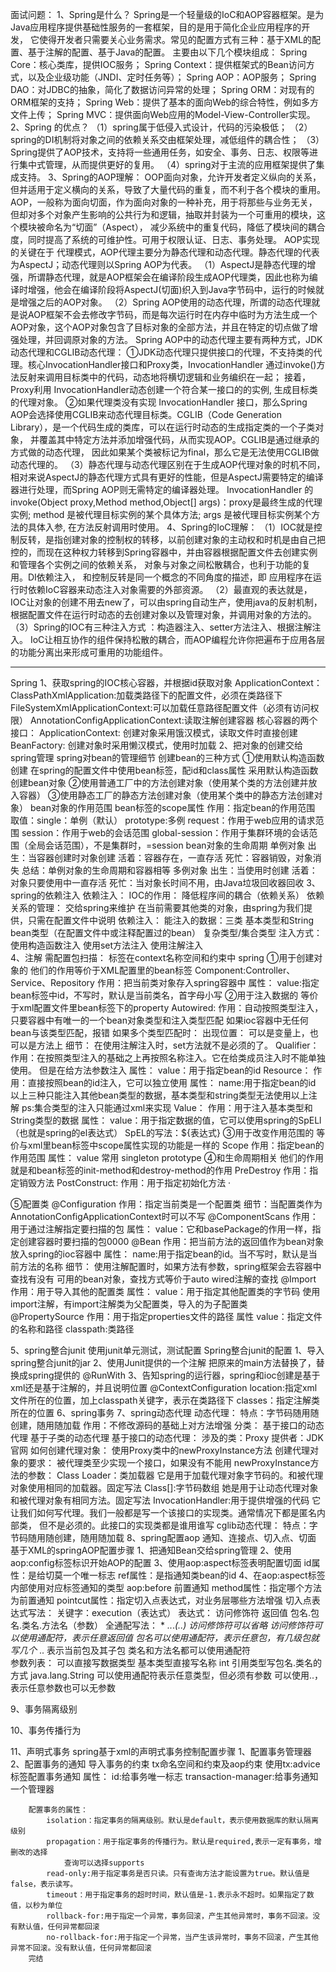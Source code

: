 面试问题：
1、Spring是什么？
Spring是一个轻量级的IoC和AOP容器框架。是为Java应用程序提供基础性服务的一套框架，目的是用于简化企业应用程序的开发，
它使得开发者只需要关心业务需求。常见的配置方式有三种：基于XML的配置、基于注解的配置、基于Java的配置。
主要由以下几个模块组成：
Spring Core：核心类库，提供IOC服务；
Spring Context：提供框架式的Bean访问方式，以及企业级功能（JNDI、定时任务等）；
Spring AOP：AOP服务；
Spring DAO：对JDBC的抽象，简化了数据访问异常的处理；
Spring ORM：对现有的ORM框架的支持；
Spring Web：提供了基本的面向Web的综合特性，例如多方文件上传；
Spring MVC：提供面向Web应用的Model-View-Controller实现。
2、Spring 的优点？
（1）spring属于低侵入式设计，代码的污染极低；
（2）spring的DI机制将对象之间的依赖关系交由框架处理，减低组件的耦合性；
（3）Spring提供了AOP技术，支持将一些通用任务，如安全、事务、日志、权限等进行集中式管理，从而提供更好的复用。
（4）spring对于主流的应用框架提供了集成支持。
3、Spring的AOP理解：
OOP面向对象，允许开发者定义纵向的关系，但并适用于定义横向的关系，导致了大量代码的重复，而不利于各个模块的重用。
AOP，一般称为面向切面，作为面向对象的一种补充，用于将那些与业务无关，但却对多个对象产生影响的公共行为和逻辑，抽取并封装为一个可重用的模块，这个模块被命名为“切面”（Aspect），
减少系统中的重复代码，降低了模块间的耦合度，同时提高了系统的可维护性。可用于权限认证、日志、事务处理。
AOP实现的关键在于 代理模式，AOP代理主要分为静态代理和动态代理。静态代理的代表为AspectJ；动态代理则以Spring AOP为代表。
（1）AspectJ是静态代理的增强，所谓静态代理，就是AOP框架会在编译阶段生成AOP代理类，因此也称为编译时增强，他会在编译阶段将AspectJ(切面)织入到Java字节码中，运行的时候就是增强之后的AOP对象。
（2）Spring AOP使用的动态代理，所谓的动态代理就是说AOP框架不会去修改字节码，而是每次运行时在内存中临时为方法生成一个AOP对象，这个AOP对象包含了目标对象的全部方法，并且在特定的切点做了增强处理，并回调原对象的方法。
Spring AOP中的动态代理主要有两种方式，JDK动态代理和CGLIB动态代理：
        ①JDK动态代理只提供接口的代理，不支持类的代理。核心InvocationHandler接口和Proxy类，InvocationHandler 通过invoke()方法反射来调用目标类中的代码，动态地将横切逻辑和业务编织在一起；
            接着，Proxy利用 InvocationHandler动态创建一个符合某一接口的的实例,  生成目标类的代理对象。
        ②如果代理类没有实现 InvocationHandler 接口，那么Spring AOP会选择使用CGLIB来动态代理目标类。CGLIB（Code Generation Library），是一个代码生成的类库，可以在运行时动态的生成指定类的一个子类对象，
            并覆盖其中特定方法并添加增强代码，从而实现AOP。CGLIB是通过继承的方式做的动态代理，
因此如果某个类被标记为final，那么它是无法使用CGLIB做动态代理的。
（3）静态代理与动态代理区别在于生成AOP代理对象的时机不同，相对来说AspectJ的静态代理方式具有更好的性能，但是AspectJ需要特定的编译器进行处理，而Spring AOP则无需特定的编译器处理。
 InvocationHandler 的 invoke(Object  proxy,Method  method,Object[] args)：proxy是最终生成的代理实例;  method 是被代理目标实例的某个具体方法;  args 是被代理目标实例某个方法的具体入参, 在方法反射调用时使用。
4、Spring的IoC理解：
（1）IOC就是控制反转，是指创建对象的控制权的转移，以前创建对象的主动权和时机是由自己把控的，而现在这种权力转移到Spring容器中，并由容器根据配置文件去创建实例和管理各个实例之间的依赖关系，
对象与对象之间松散耦合，也利于功能的复用。DI依赖注入，
和控制反转是同一个概念的不同角度的描述，即 应用程序在运行时依赖IoC容器来动态注入对象需要的外部资源。
（2）最直观的表达就是，IOC让对象的创建不用去new了，可以由spring自动生产，使用java的反射机制，
根据配置文件在运行时动态的去创建对象以及管理对象，并调用对象的方法的。
（3）Spring的IOC有三种注入方式 ：构造器注入、setter方法注入、根据注解注入。
IoC让相互协作的组件保持松散的耦合，而AOP编程允许你把遍布于应用各层的功能分离出来形成可重用的功能组件。




--------------------------------
Spring
1、获取spring的IOC核心容器，并根据id获取对象
ApplicationContext：
    ClassPathXmlApplication:加载类路径下的配置文件，必须在类路径下
    FileSystemXmlApplicationContext:可以加载任意路径配置文件（必须有访问权限）
    AnnotationConfigApplicationContext:读取注解创建容器
核心容器的两个接口：
    ApplicationContext:
        创建对象采用饿汉模式，读取文件时直接创建
    BeanFactory:
        创建对象时采用懒汉模式，使用时加载
2、把对象的创建交给spring管理
    spring对bean的管理细节
    创建bean的三种方式
        ①使用默认构造函数创建
            在spring的配置文件中使用bean标签，配id和class属性
            采用默认构造函数创建bean对象
        ②使用普通工厂中的方法创建对象（使用某个类的方法创建并放入容器）
        ③使用静态工厂的静态方法创建对象（使用某个类中的静态方法创建对象）
    bean对象的作用范围
        bean标签的scope属性
            作用：指定bean的作用范围
            取值：single：单例（默认）
                  prototype:多例
                  request：作用于web应用的请求范围
                  session：作用于web的会话范围
                  global-session：作用于集群环境的会话范围（全局会话范围），不是集群时，=session
    bean对象的生命周期
        单例对象
            出生：当容器创建时对象创建
            活着：容器存在，一直存活
            死忙：容器销毁，对象消失
            总结：单例对象的生命周期和容器相等
        多例对象
            出生：当使用时创建
            活着：对象只要使用中一直存活
            死忙：当对象长时间不用，由Java垃圾回收器回收
3、spring的依赖注入
    依赖注入：
    IOC的作用：
        降低程序间的耦合（依赖关系）
    依赖关系的管理：
        交给spring来维护
    在当前需要其他类的对象，由spring为我们提供，只需在配置文件中说明
    依赖注入：
        能注入的数据：三类
            基本类型和String
            bean类型（在配置文件中或注释配置过的bean）
            复杂类型/集合类型
        注入方式：
            使用构造函数注入
            使用set方法注入
            使用注解注入  
4、注解
需配置包扫描：
    标签在context名称空间和约束中
spring
①用于创建对象的
    他们的作用等价于XML配置里的bean标签
    Component:Controller、Service、Repository
        作用：把当前类对象存入spring容器中
        属性：
            value:指定bean标签中id，不写时，默认是当前类名，首字母小写
②用于注入数据的
    等价于xml配置文件里bean标签下的property
    Autowired:
        作用：自动按照类型注入，只要容器中有唯一的一个bean对象类型和注入类型匹配
        如果ioc容器中无任何bean与该类型匹配，报错
        如果多个类型匹配时：
    出现位置：
        可以是变量上，也可以是方法上
    细节：
        在使用注解注入时，set方法就不是必须的了。
    Qualifier：
        作用：在按照类型注入的基础之上再按照名称注入。它在给类成员注入时不能单独使用。
              但是在给方法参数注入
        属性：
            value：用于指定bean的id
    Resource：
        作用：直接按照bean的id注入，它可以独立使用
        属性：
            name:用于指定bean的id
     以上三种只能注入其他bean类型的数据，基本类型和string类型无法使用以上注解
     ps:集合类型的注入只能通过xml来实现
     Value：
        作用：用于注入基本类型和String类型的数据
        属性：
            value：用于指定数据的值，它可以使用spring的SpELl（也就是spring的el表达式）
                SpEL的写法：${表达式}
③用于改变作用范围的
    等价与xml里bean标签中scope属性实现的功能是一样的
    Scope
        作用：指定bean的作用范围
        属性：
            value 常用 singleton prototype
④和生命周期相关
    他们的作用就是和bean标签的init-method和destroy-method的作用
    PreDestroy
        作用：指定销毁方法
    PostConstruct:
        作用：用于指定初始化方法
    ·       
              
⑤配置类
    @Configuration
        作用：指定当前类是一个配置类
        细节：当配置类作为AnnotationConfigApplicationContext时可以不写
    @ComponentScans
        作用：用于通过注解指定要扫描的包
        属性：
            value：它和basePackage的作用一样，指定创建容器时要扫描的包0000
    @Bean
        作用：把当前方法的返回值作为bean对象放入spring的ioc容器中
        属性：
            name:用于指定bean的id。当不写时，默认是当前方法的名称
        细节：
            使用注解配置时，如果方法有参数，spring框架会去容器中查找有没有
            可用的bean对象，查找方式等价于auto wired注解的查找
    @Import
        作用：用于导入其他的配置类
        属性：
            value：用于指定其他配置类的字节码
                   使用import注解，有import注解类为父配置类，导入的为子配置类           
    @PropertySource
        作用：用于指定properties文件的路径
        属性
            value：指定文件的名称和路径
                classpath:类路径
                
5、spring整合junit
使用junit单元测试，测试配置
Spring整合junit的配置
    1、导入spring整合junit的jar
    2、使用Junit提供的一个注解   把原来的main方法替换了，替换成spring提供的
        @RunWith
    3、告知spring的运行器，spring和ioc创建是基于xml还是基于注解的，并且说明位置
        @ContextConfiguration
            location:指定xml文件所在的位置，加上classpath关键字，表示在类路径下
            classes：指定注解类所在的位置
6、spring事务
7、spring动态代理
动态代理：
    特点：字节码随用随创建，随用随加载
    作用：不修改源码的基础上对方法增强
    分类：
        基于接口的动态代理
        基于子类的动态代理
    基于接口的动态代理：
        涉及的类：Proxy
        提供者：JDK官网
    如何创建代理对象：
        使用Proxy类中的newProxyInstance方法
    创建代理对象的要求：
        被代理类至少实现一个接口，如果没有不能用
    newProxyInstance方法的参数：
        Class Loader：类加载器
            它是用于加载代理对象字节码的。和被代理对象使用相同的加载器。固定写法
        Class[]:字节码数组
            她是用于让动态代理对象和被代理对象有相同方法。固定写法
        InvocationHandler:用于提供增强的代码
            它让我们如何写代理。我们一般都是写一个该接口的实现类。通常情况下都是匿名内部类，
            但不是必须的。此接口的实现类都是谁用谁写
cglib动态代理：
    特点：字节码随用随创建，随用随加载
8、spring配置aop
通知、连接点、切入点、切面
基于XML的springAOP配置步骤
    1、把通知Bean交给spring管理
    2、使用aop:config标签标识开始AOP的配置
    3、使用aop:aspect标签表明配置切面
        id属性：是给切莫一个唯一标志
        ref属性：是指通知类bean的id
    4、在aop:aspect标签内部使用对应标签通知的类型
        aop:before 前置通知
        method属性：指定哪个方法为前置通知
        pointcut属性：指定切入点表达式，对业务层哪些方法增强
        切入点表达式写法：
            关键字：execution（表达式）
            表达式：
                访问修饰符 返回值 包名.包名.类名.方法名（参数）
            全通配写法：
            * *..*.*(..)
                访问修饰符可以省略
                访问修饰符可以使用通配符，表示任意返回值
                包名可以使用通配符，表示任意包，有几级包就写几个*
                    .. 表示当前包及其子包
                类名和方法名都可以使用通配符  
                参数列表：
                    可以直接写数据类型
                        基本类型直接写名称 int
                        引用类型写包名.类名的方式 java.lang.String
                    可以使用通配符表示任意类型，但必须有参数
                    可以使用..，表示任意参数也可以无参数
                    
9、事务隔离级别
    
10、事务传播行为
    
11、声明式事务
spring基于xml的声明式事务控制配置步骤
    1、配置事务管理器
    2、配置事务的通知
        导入事务的约束 tx命名空间和约束及aop约束
        使用tx:advice标签配置事务通知
            属性：
                id:给事务唯一标志
                transaction-manager:给事务通知一个管理器
                
        配置事务的属性：
            isolation：指定事务的隔离级别。默认是default，表示使用数据库的默认隔离级别
            propagation：用于指定事务的传播行为。默认是required,表示一定有事务，增删改的选择
                查询可以选择supports
            read-only:用于指定事务是否只读。只有查询方法才能设置为true。默认值是false，表示读写。
            timeout：用于指定事务的超时时间，默认值是-1.表示永不超时。如果指定了数值，以秒为单位
            rollback-for:用于指定一个异常，事务回滚，产生其他异常时，事务不回滚。没有默认值，任何异常都回滚
            no-rollback-for:用于指定一个异常，当产生该异常时，事务不回滚，产生其他异常不回滚。没有默认值，任何异常都回滚
        完结
